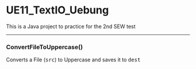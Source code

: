 # UE11_TextIO_Uebung
<p>This is a Java project to practice for the 2nd SEW test</p>
<hr>
<h3>ConvertFileToUppercase()</h3>
<p>Converts a File (<tt>src</tt>) to Uppercase and saves it to <tt>dest</tt></p>